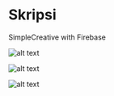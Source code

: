 # Skripsi

SimpleCreative with Firebase

![alt text](https://ch3302files.storage.live.com/y4mQbtScEymjlQ5zbscNeqb2G61FaBF9erlKvbBNT8TIiqpJUVoqX3KOizTAKPchf6DmXEP-lzypJCiFLTqi4-QUYn1jPAdwO0WgCzmJjEcKUJ1-06Rcnba7CZw4c73tY014dvUljlx6yJsfY37RQBAF59UIVDlccBbiekE_tj5nbfvibUdD2XE7rMk9QBKuUUL?width=371&height=660&cropmode=none)

![alt text](https://ch3302files.storage.live.com/y4mBh5uGOqTV-5DclcpPfId0gu3Ikex22_fBjMO__zxCgZ7KDxWwQSHW-HbLeeZoK3S5YUgwLr0unbZEegmwQWiQKO-rQ8JndSp7kqfZorQYLj-cAAOzS9VUNN3p1br4iYAinNC1OkT50J5NP5vUu03lsT6sJMIM0w-YLZsxn7AOVnCe_U4fXzf3j2eWFvTI9BG?width=371&height=660&cropmode=none)

![alt text](https://ch3302files.storage.live.com/y4mqOJXqeLU9AKhbpeBV52xm35Ai-Xj8T6IQKcEfraXURtcMVVjDES74G7cZP2jqqNsfTusCt9dzfzbgoUvmM35Mrg0dTs5_vPxLyplgBDQm-ycSqpcJv4KT3geBX7XGC5iNHh0wKYCi95T-edwWqRXQzWZjO1UswWscUE9RTBppaj9EtSU6HhVVpwTr88AeWAW?width=371&height=660&cropmode=none)
